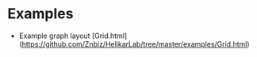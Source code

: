 # Examples

- Example graph layout [Grid.html] (https://github.com/Znbiz/HelikarLab/tree/master/examples/Grid.html)